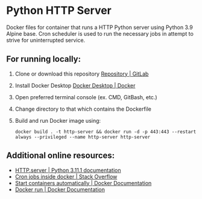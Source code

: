 # Python HTTP Server

Docker files for container that runs a HTTP Python server using Python 3.9 Alpine base. Cron scheduler is used to run the necessary jobs in attempt to strive for uninterrupted service. 

## For running locally:

1. Clone or download this repository [Repository | GitLab](https://docs.gitlab.com/ee/user/project/repository/)

2. Install Docker Desktop [Docker Desktop | Docker](https://www.docker.com/products/docker-desktop/)

3. Open preferred terminal console (ex. CMD, GitBash, etc.)

4. Change directory to that which contains the Dockerfile

5. Build and run Docker image using:
   
   `docker build . -t http-server && docker run -d -p 443:443 --restart always --privileged --name http-server http-server`

## Additional online resources:

- [HTTP.server | Python 3.11.1 documentation](https://docs.python.org/3/library/http.server.html)
- [Cron jobs inside docker | Stack Overflow](https://stackoverflow.com/questions/72152000/how-to-perform-cron-jobs-every-5-minutes-inside-docker)
- [Start containers automatically | Docker Documentation](https://docs.docker.com/config/containers/start-containers-automatically/)
- [Docker run | Docker Documentation](https://docs.docker.com/engine/reference/commandline/run/)
